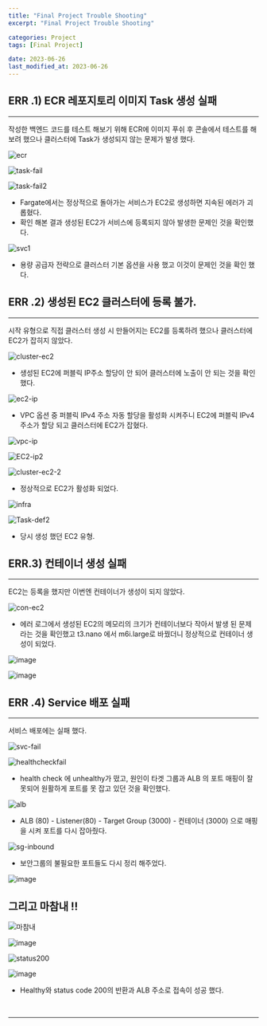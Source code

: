 ```yaml
---
title: "Final Project Trouble Shooting"
excerpt: "Final Project Trouble Shooting"

categories: Project
tags: [Final Project]

date: 2023-06-26
last_modified_at: 2023-06-26
---
```


## ERR .1) ECR 레포지토리 이미지 Task 생성 실패

---

  작성한 백엔드 코드를 테스트 해보기 위해 ECR에 이미지 푸쉬 후 콘솔에서 테스트를 해보려 했으나 클러스터에 Task가 생성되지 않는 문제가 발생 했다. 

![ecr](https://github.com/pomottoro/comments/assets/58872932/a6ff9c04-cd50-4035-aee3-8b6bc4fff062)

![task-fail](https://github.com/pomottoro/comments/assets/58872932/33808759-a2c3-4c90-b1de-f4313c760a02)

![task-fail2](https://github.com/pomottoro/comments/assets/58872932/79567198-a064-42b1-b83f-78c10f4a813a)

- Fargate에서는 정상적으로 돌아가는 서비스가 EC2로 생성하면 지속된 에러가 괴롭혔다.
- 확인 해본 결과 생성된 EC2가 서비스에 등록되지 않아 발생한 문제인 것을 확인했다. 

![svc1](https://github.com/pomottoro/comments/assets/58872932/d939b391-ba4f-4173-98fc-0c063d725aa1)

- 용량 공급자 전략으로 클러스터 기본 옵션을 사용 했고 이것이 문제인 것을 확인 했다.

## ERR .2) 생성된 EC2 클러스터에 등록 불가.

---

 시작 유형으로 직접 클러스터 생성 시 만들어지는 EC2를 등록하려 했으나 클러스터에 EC2가 잡히지 않았다. 

![cluster-ec2](https://github.com/pomottoro/comments/assets/58872932/9619141e-a0ad-4f7c-bb52-e1f37ae3e0b8)

- 생성된 EC2에 퍼블릭 IP주소 할당이 안 되어 클러스터에 노출이 안 되는 것을 확인 했다.

![ec2-ip](https://github.com/pomottoro/comments/assets/58872932/bae003b6-b36d-4e1a-bd7a-4c75aef3848b)

- VPC 옵션 중 퍼블릭 IPv4 주소 자동 할당을 활성화 시켜주니 EC2에 퍼블릭 IPv4 주소가 할당 되고 클러스터에 EC2가 잡혔다.

![vpc-ip](https://github.com/pomottoro/comments/assets/58872932/771673d1-6edb-465e-9572-f405b806c552)

![EC2-ip2](https://github.com/pomottoro/comments/assets/58872932/249fabc2-db23-49cc-a10c-0bb59bdd964b)

![cluster-ec2-2](https://github.com/pomottoro/comments/assets/58872932/01203825-9854-44cf-a86a-ebf7c1ed3727)

- 정상적으로 EC2가 활성화 되었다.

![infra](https://github.com/pomottoro/comments/assets/58872932/3c515f54-8dad-4775-a515-10a44a942f17)

![Task-def2](https://github.com/pomottoro/comments/assets/58872932/7b5b9cd1-4d6e-41e4-91e2-bb5d6c6d5d1b)

- 당시 생성 했던 EC2 유형.

## ERR.3) 컨테이너 생성 실패

---

 EC2는 등록을 했지만 이번엔 컨테이너가 생성이 되지 않았다.

![con-ec2](https://github.com/pomottoro/comments/assets/58872932/f6982594-ab50-4614-a59c-6206c780921b)

- 에러 로그에서 생성된 EC2의 메모리의 크기가 컨테이너보다 작아서 발생 된 문제 라는 것을 확인했고 t3.nano 에서 m6i.large로 바꿨더니 정상적으로 컨테이너 생성이 되었다.

![image](https://github.com/pomottoro/comments/assets/58872932/03f0dca1-9d74-4d2f-b8c2-0dea4e22237e)

![image](https://github.com/pomottoro/comments/assets/58872932/8e863b9f-f7b2-44eb-9f54-af46886fe04e)

## ERR .4) Service 배포 실패

---

 서비스 배포에는 실패 했다.

![svc-fail](https://github.com/pomottoro/comments/assets/58872932/720f19ca-7e6c-4b2b-8d8f-dce9226e2f06)

![healthcheckfail](https://github.com/pomottoro/comments/assets/58872932/17947d15-db9a-44e0-8da9-6f0b8a878583)

- health check 에 unhealthy가 떴고, 원인이 타겟 그룹과 ALB 의 포트 매핑이 잘못되어 원활하게 포트를 못 잡고 있던 것을 확인했다.

![alb](https://github.com/pomottoro/comments/assets/58872932/ed9a80b1-2316-47d3-ad96-a86eef2ffd4b)

- ALB (80) - Listener(80) - Target Group (3000) - 컨테이너 (3000) 으로 매핑을 시켜 포트를 다시 잡아줬다.

![sg-inbound](https://github.com/pomottoro/comments/assets/58872932/e62ece4e-5138-47af-808d-05f3e2346bfe)

- 보안그룹의 불필요한 포트들도 다시 정리 해주었다. 

![image](https://github.com/pomottoro/comments/assets/58872932/8d636138-6959-42af-8e60-b83c53e91f44)

## 그리고 마참내 !!

![마참내](https://github.com/pomottoro/comments/assets/58872932/f06482b3-17e9-4969-8854-0988ab9668f4)

![image](https://github.com/pomottoro/comments/assets/58872932/5fea8a39-cfce-4a4b-9e7e-819bad20b811)

![status200](https://github.com/pomottoro/comments/assets/58872932/ce95fe39-36b6-47df-8bbf-44ded47f777c)

![image](https://github.com/pomottoro/comments/assets/58872932/09efac68-332c-4e28-af63-e57521536790)

- Healthy와 status code 200의 반환과 ALB 주소로 접속이 성공 했다.

<br>

---

<br>
